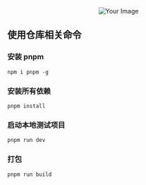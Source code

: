 <div align="center">
  <img src="https://img1.imgtp.com/2023/06/02/LzbTODvk.png" alt="Your Image">
</div>


## 使用仓库相关命令

### 安装 pnpm
```
npm i pnpm -g
```
### 安装所有依赖
```
pnpm install
```
### 启动本地测试项目
```
pnpm run dev
```
### 打包
```
pnpm run build
```



